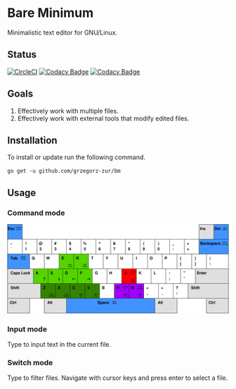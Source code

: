 # Bare Minimum

Minimalistic text editor for GNU/Linux.

## Status

[![CircleCI](https://circleci.com/gh/grzegorz-zur/bm.svg?style=svg)](https://circleci.com/gh/grzegorz-zur/bm)
[![Codacy Badge](https://api.codacy.com/project/badge/Grade/b395ffed1b5c4a06a54f1416c08362b7)](https://www.codacy.com/app/grzegorz.zur/bm?utm_source=github.com&amp;utm_medium=referral&amp;utm_content=grzegorz-zur/bm&amp;utm_campaign=Badge_Grade)
[![Codacy Badge](https://api.codacy.com/project/badge/Coverage/b395ffed1b5c4a06a54f1416c08362b7)](https://www.codacy.com/app/grzegorz.zur/bm?utm_source=github.com&utm_medium=referral&utm_content=grzegorz-zur/bm&utm_campaign=Badge_Coverage)

## Goals

1. Effectively work with multiple files.
2. Effectively work with external tools that modify edited files.

## Installation

To install or update run the following command.

```
go get -u github.com/grzegorz-zur/bm
```

## Usage

### Command mode

![command mode](keyboard.svg "Command mode")

### Input mode

Type to input text in the current file.

### Switch mode

Type to filter files. Navigate with cursor keys and press enter to select a file.
